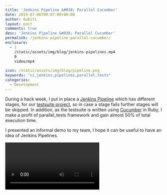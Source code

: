 ```yaml
---
title: 'Jenkins Pipeline &#038; Parallel Cucumber'
date: 2019-07-06T09:07:00+00:00
author: Oubiti
layout: post
comments: true
desc: 'Jenkins Pipeline &#038; Parallel Cucumber'
permalink: /jenkins-pipeline-parallel-cucumber/
enclosure:
  - |
    /static/assets/img/blog/jenkins-pipelines.mp4
    0
    video/mp4
    
icon: /static/assets/img/blog/pipeline.png
keywords: "ci,jenkins,pipelines,parallel,tests"
categories:
  - Development
---
```

During a hack week, I put in place a [Jenkins Pipeline](https://jenkins.io/doc/book/pipeline/) which has different stages, for our [testsuite project](https://github.com/uyuni-project/uyuni/tree/master/testsuite), so in case a stage fails further stages will be skipped. In addition, as the testsuite is written using [Cucumber](https://cucumber.io/) in Ruby, I make a profit of parallel_tests framework and gain almost 50% of total execution time.

I presented an informal demo to my team, I hope it can be useful to have an idea of Jenkins Pipelines.


<video controls preload="auto" src="/static/assets/img/blog/jenkins-pipelines.mp4"></video>


